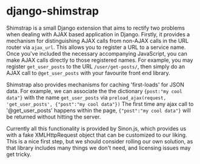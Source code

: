 # django-shimstrap

Shimstrap is a small Django extension that aims to rectify two problems when dealing with AJAX based application in
Django. Firstly, it provides a mechanism for distinguishing AJAX calls from non-AJAX calls in the URL router via
`ajax_url`. This allows you to register a URL to a service name. Once you've included the necessary accompanying
JavaScript, you can make AJAX calls directly to those registered names. For example, you may register
`get_user_posts` to the URL `/user/get-posts/`, then simply do an AJAX call to `@get_user_posts` with your favourite
front end library.

Shimstrap also provides mechanisms for caching 'first-loads' for JSON data. For example, we can associate the
the dictionary `{post:"my cool data"}` with the name `get_user_posts` via
``preload_ajax(request, 'get_user_posts', {"post":"my cool data"})``
The first time any ajax call to '@get_user_posts' happens within the page, `{"post":"my cool data"}` will be returned
without hitting the server.

Currently all this functionality is provided by Sinon.js, which provides us with a fake XMLHttpRequest object that
can be customized to our liking. This is a nice first step, but we should consider rolling our own solution, as that
library includes many things we don't need, and licensing issues may get tricky.

